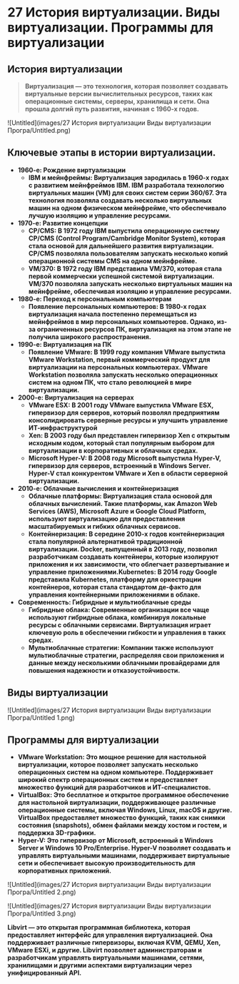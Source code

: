 # 27 История виртуализации. Виды виртуализации. Программы для виртуализации

## История виртуализации

> **Виртуализация — это технология, которая позволяет создавать виртуальные версии вычислительных ресурсов, таких как операционные системы, серверы, хранилища и сети. Она прошла долгий путь развития, начиная с 1960-х годов.**
> 

![Untitled](images/27 История виртуализации Виды виртуализации Програ/Untitled.png)

## **Ключевые этапы в истории виртуализации.**

- **1960-е: Рождение виртуализации**
    - **IBM и мейнфреймы: Виртуализация зародилась в 1960-х годах с развитием мейнфреймов IBM. IBM разработала технологию виртуальных машин (VM) для своих систем серии 360/67. Эта технология позволяла создавать несколько виртуальных машин на одном физическом мейнфрейме, что обеспечивало лучшую изоляцию и управление ресурсами.**
- **1970-е: Развитие концепции**
    - **CP/CMS: В 1972 году IBM выпустила операционную систему CP/CMS (Control Program/Cambridge Monitor System), которая стала основой для дальнейшего развития виртуализации. CP/CMS позволяла пользователям запускать несколько копий операционной системы CMS на одном мейнфрейме.**
    - **VM/370: В 1972 году IBM представила VM/370, которая стала первой коммерчески успешной системой виртуализации. VM/370 позволяла запускать несколько виртуальных машин на мейнфрейме, обеспечивая изоляцию и управление ресурсами.**
- **1980-е: Переход к персональным компьютерам**
    - **Появление персональных компьютеров: В 1980-х годах виртуализация начала постепенно перемещаться из мейнфреймов в мир персональных компьютеров. Однако, из-за ограниченных ресурсов ПК, виртуализация на этом этапе не получила широкого распространения.**
- **1990-е: Виртуализация на ПК**
    - **Появление VMware: В 1999 году компания VMware выпустила VMware Workstation, первый коммерческий продукт для виртуализации на персональных компьютерах. VMware Workstation позволяла запускать несколько операционных систем на одном ПК, что стало революцией в мире виртуализации.**
- **2000-е: Виртуализация на серверах**
    - **VMware ESX: В 2001 году VMware выпустила VMware ESX, гипервизор для серверов, который позволял предприятиям консолидировать серверные ресурсы и улучшить управление ИТ-инфраструктурой**
    - **Xen: В 2003 году был представлен гипервизор Xen с открытым исходным кодом, который стал популярным выбором для виртуализации в корпоративных и облачных средах.**
    - **Microsoft Hyper-V: В 2008 году Microsoft выпустила Hyper-V, гипервизор для серверов, встроенный в Windows Server. Hyper-V стал конкурентом VMware и Xen в области серверной виртуализации.**
- **2010-е: Облачные вычисления и контейнеризация**
    - **Облачные платформы: Виртуализация стала основой для облачных вычислений. Такие платформы, как Amazon Web Services (AWS), Microsoft Azure и Google Cloud Platform, используют виртуализацию для предоставления масштабируемых и гибких облачных сервисов.**
    - **Контейнеризация: В середине 2010-х годов контейнеризация стала популярной альтернативой традиционной виртуализации. Docker, выпущенный в 2013 году, позволил разработчикам создавать контейнеры, которые изолируют приложения и их зависимости, что облегчает развертывание и управление приложениями.Kubernetes: В 2014 году Google представила Kubernetes, платформу для оркестрации контейнеров, которая стала стандартом де-факто для управления контейнерными приложениями в облаке.**
- **Современность: Гибридные и мультиоблачные среды**
    - **Гибридные облака: Современные организации все чаще используют гибридные облака, комбинируя локальные ресурсы с облачными сервисами. Виртуализация играет ключевую роль в обеспечении гибкости и управления в таких средах.**
    - **Мультиоблачные стратегии: Компании также используют мультиоблачные стратегии, распределяя свои приложения и данные между несколькими облачными провайдерами для повышения надежности и отказоустойчивости.**

## Виды виртуализации

![Untitled](images/27 История виртуализации Виды виртуализации Програ/Untitled 1.png)

## Программы для виртуализации

- **VMware Workstation: Это мощное решение для настольной виртуализации, которое позволяет запускать несколько операционных систем на одном компьютере. Поддерживает широкий спектр операционных систем и предоставляет множество функций для разработчиков и ИТ-специалистов.**
- **VirtualBox: Это бесплатное и открытое программное обеспечение для настольной виртуализации, поддерживающее различные операционные системы, включая Windows, Linux, macOS и другие. VirtualBox предоставляет множество функций, таких как снимки состояния (snapshots), обмен файлами между хостом и гостем, и поддержка 3D-графики.**
- **Hyper-V: Это гипервизор от Microsoft, встроенный в Windows Server и Windows 10 Pro/Enterprise. Hyper-V позволяет создавать и управлять виртуальными машинами, поддерживает виртуальные сети и обеспечивает высокую производительность для корпоративных приложений.**

![Untitled](images/27 История виртуализации Виды виртуализации Програ/Untitled 2.png)

![Untitled](images/27 История виртуализации Виды виртуализации Програ/Untitled 3.png)

**Libvirt — это открытая программная библиотека, которая предоставляет интерфейс для управления виртуализацией. Она поддерживает различные гипервизоры, включая KVM, QEMU, Xen, VMware ESXi, и другие. Libvirt позволяет администраторам и разработчикам управлять виртуальными машинами, сетями, хранилищами и другими аспектами виртуализации через унифицированный API.**